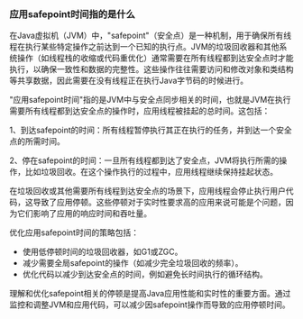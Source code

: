 ### 应用safepoint时间指的是什么

在Java虚拟机（JVM）中，"safepoint"（安全点）是一种机制，用于确保所有线程在执行某些特定操作之前达到一个已知的执行点。JVM的垃圾回收器和其他系统操作（如线程栈的收缩或代码重优化）通常需要在所有线程都到达安全点时才能执行，以确保一致性和数据的完整性。这些操作往往需要访问和修改对象和类结构等共享数据，因此需要在没有线程正在执行Java字节码的时候进行。

"应用safepoint时间"指的是JVM中与安全点同步相关的时间，也就是JVM在执行需要所有线程都到达安全点的操作时，应用线程被挂起的总时间。这包括：

1、到达safepoint的时间：所有线程暂停执行其正在执行的任务，并到达一个安全点的所需时间。

2、停在safepoint的时间：一旦所有线程都到达了安全点，JVM将执行所需的操作，比如垃圾回收。在这个操作执行的过程中，应用线程继续保持挂起状态。

在垃圾回收或其他需要所有线程到达安全点的场景下，应用线程会停止执行用户代码，这导致了应用停顿。这些停顿对于实时性要求高的应用来说可能是个问题，因为它们影响了应用的响应时间和吞吐量。

优化应用safepoint时间的策略包括：

- 使用低停顿时间的垃圾回收器，如G1或ZGC。
- 减少需要全局safepoint的操作（如减少完全垃圾回收的频率）。
- 优化代码以减少到达安全点的时间，例如避免长时间执行的循环结构。

理解和优化safepoint相关的停顿是提高Java应用性能和实时性的重要方面。通过监控和调整JVM和应用代码，可以减少因safepoint操作而导致的应用停顿时间。
